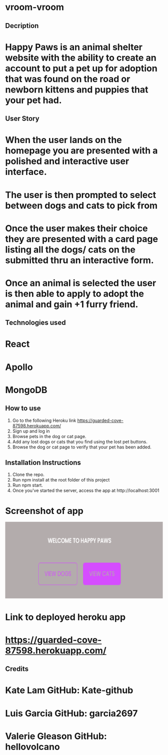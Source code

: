 # vroom-vroom




## Decription
# Happy Paws is an animal shelter website with the ability to create an account to put a pet up for adoption that was found on the road or newborn kittens and puppies that your pet had.

## User Story
# When the user lands on the homepage you are presented with a polished and interactive user interface.
# The user is then prompted to select between dogs and cats to pick from
# Once the user makes their choice they are presented with a card page listing all the dogs/ cats on the submitted thru an interactive form.
# Once an animal is selected the user is then able to apply to adopt the animal and gain +1 furry friend.

## Technologies used
# React
# Apollo
# MongoDB

## How to use
1. Go to the following Heroku link https://guarded-cove-87598.herokuapp.com/
2. Sign up and log in
3. Browse pets in the dog or cat page.
4. Add any lost dogs or cats that you find using the lost pet buttons.
5. Browse the dog or cat page to verify that your pet has been added.


## Installation Instructions
1. Clone the repo.
2. Run npm install at the root folder of this project
3. Run npm start.
6. Once you've started the server, access the app at http://localhost:3001


# Screenshot of app
![Image of app](Happy-Paws.PNG)


# Link to deployed heroku app
# https://guarded-cove-87598.herokuapp.com/

## Credits
# Kate Lam GitHub: Kate-github
# Luis Garcia GitHub: garcia2697
# Valerie Gleason GitHub: hellovolcano

